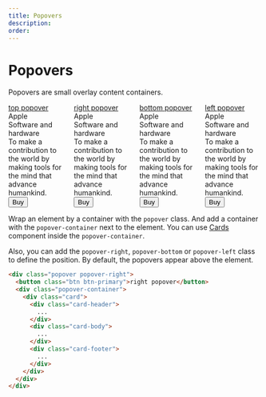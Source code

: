 ```yaml
---
title: Popovers
description: 
order: 
---
```


# Popovers

Popovers are small overlay content containers.

<div class="vp-raw docs-demo columns">
  <div class="column col-3 col-sm-6">
    <div class="popover"><a class="btn btn-primary" href="#popovers">top popover</a>
      <div class="popover-container">
        <div class="card">
          <div class="card-header">
            <div class="card-title h5">Apple</div>
            <div class="card-subtitle text-gray">Software and hardware</div>
          </div>
          <div class="card-body">To make a contribution to the world by making tools for the mind that advance humankind.</div>
          <div class="card-footer">
            <button class="btn btn-primary">Buy</button>
          </div>
        </div>
      </div>
    </div>
  </div>
  <div class="column col-3 col-sm-6">
    <div class="popover popover-right"><a class="btn btn-primary" href="#popovers">right popover</a>
      <div class="popover-container">
        <div class="card">
          <div class="card-header">
            <div class="card-title h5">Apple</div>
            <div class="card-subtitle text-gray">Software and hardware</div>
          </div>
          <div class="card-body">To make a contribution to the world by making tools for the mind that advance humankind.</div>
          <div class="card-footer">
            <button class="btn btn-primary">Buy</button>
          </div>
        </div>
      </div>
    </div>
  </div>
  <div class="column col-3 col-sm-6">
    <div class="popover popover-bottom"><a class="btn btn-primary" href="#popovers">bottom popover</a>
      <div class="popover-container">
        <div class="card">
          <div class="card-header">
            <div class="card-title h5">Apple</div>
            <div class="card-subtitle text-gray">Software and hardware</div>
          </div>
          <div class="card-body">To make a contribution to the world by making tools for the mind that advance humankind.</div>
          <div class="card-footer">
            <button class="btn btn-primary">Buy</button>
          </div>
        </div>
      </div>
    </div>
  </div>
  <div class="column col-3 col-sm-6">
    <div class="popover popover-left"><a class="btn btn-primary" href="#popovers">left popover</a>
      <div class="popover-container">
        <div class="card">
          <div class="card-header">
            <div class="card-title h5">Apple</div>
            <div class="card-subtitle text-gray">Software and hardware</div>
          </div>
          <div class="card-body">To make a contribution to the world by making tools for the mind that advance humankind.</div>
          <div class="card-footer">
            <button class="btn btn-primary">Buy</button>
          </div>
        </div>
      </div>
    </div>
  </div>
</div>

Wrap an element by a container with the `popover` class. And add a container with the `popover-container` next to the element. You can use [Cards](#cards) component inside the `popover-container`.

Also, you can add the `popover-right`, `popover-bottom` or `popover-left` class to define the position. By default, the popovers appear above the element.

```html
<div class="popover popover-right">
  <button class="btn btn-primary">right popover</button>
  <div class="popover-container">
    <div class="card">
      <div class="card-header">
        ...
      </div>
      <div class="card-body">
        ...
      </div>
      <div class="card-footer">
        ...
      </div>
    </div>
  </div>
</div>
```
